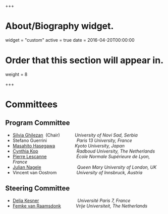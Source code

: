 +++
# About/Biography widget.
widget = "custom"
active = true
date = 2016-04-20T00:00:00

# Order that this section will appear in.
weight = 8

+++

# Committees
## Program Committee
- [Silvia Ghilezan]&nbsp; (Chair) &nbsp;&nbsp; &nbsp; &nbsp; &nbsp; &nbsp;  *University of Novi Sad, Serbia*
- Stefano Guerrini &nbsp;&nbsp; &nbsp; &nbsp; &nbsp; &nbsp; &nbsp; &nbsp; &nbsp; &nbsp; &nbsp;&nbsp;&nbsp; *Paris 13 University, France*
- [Masahito Hasegawa] &nbsp;&nbsp; &nbsp; &nbsp; &nbsp; &nbsp; &nbsp; &nbsp; *Kyoto University, Japan*
- [Cynthia Kop] &nbsp;&nbsp; &nbsp; &nbsp; &nbsp; &nbsp; &nbsp;&nbsp;&nbsp; &nbsp; &nbsp; &nbsp;&nbsp; &nbsp; &nbsp;&nbsp; &nbsp;&nbsp; *Radboud University, The Netherlands*
- [Pierre Lescanne] &nbsp; &nbsp; &nbsp;&nbsp; &nbsp; &nbsp;&nbsp; &nbsp; &nbsp; &nbsp;&nbsp; &nbsp;&nbsp;&nbsp; *École Normale Supérieure de Lyon, France*
- [Julian Nagele] &nbsp; &nbsp; &nbsp;&nbsp; &nbsp; &nbsp;&nbsp; &nbsp; &nbsp; &nbsp;&nbsp; &nbsp; &nbsp; &nbsp;&nbsp;&nbsp;&nbsp; *Queen Mary University of London, UK*
- Vincent van Oostrom &nbsp; &nbsp; &nbsp;&nbsp;&nbsp;&nbsp; &nbsp; &nbsp;&nbsp;&nbsp;  *University of Innsbruck, Austria*

## Steering Committee
- [Delia Kesner] &nbsp;&nbsp; &nbsp; &nbsp; &nbsp; &nbsp; &nbsp; &nbsp; &nbsp; &nbsp; &nbsp; &nbsp; &nbsp; &nbsp; &nbsp;&nbsp;
*Université Paris 7, France*
- [Femke van Raamsdonk] &nbsp;&nbsp; &nbsp; &nbsp; &nbsp;&nbsp; &nbsp;*Vrije Universiteit, The Netherlands*
<!-- - <pre>da  fdfsddff   da</pre> -->
[Silvia Ghilezan]:http://imft.ftn.uns.ac.rs/~silvia/Main
[Delia Kesner]:https://www.irif.fr/~kesner/
[Femke van Raamsdonk]:https://www.cs.vu.nl/~femke/
[Masahito Hasegawa]:http://www.kurims.kyoto-u.ac.jp/~hassei/
[Pierre Lescanne]:https://perso.ens-lyon.fr/pierre.lescanne/
[Julian Nagele]: https://jnagele.net
[Cynthia Kop]:https://www.cs.ru.nl/~cynthiakop/index_en.html

<!-- na svakom imenu da bude link -->
